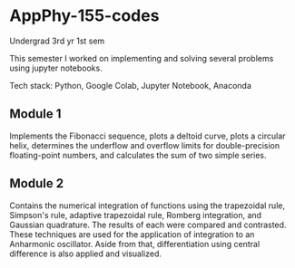 # AppPhy-155-codes
Undergrad 3rd yr 1st sem 

This semester I worked on implementing and solving several problems using jupyter notebooks. 

Tech stack: Python, Google Colab, Jupyter Notebook, Anaconda

## Module 1

Implements the Fibonacci sequence, plots a deltoid curve, plots a circular helix, determines the underflow and overflow limits for double-precision floating-point numbers, and calculates the sum of two simple series.

## Module 2

Contains the numerical integration of functions using the trapezoidal rule, Simpson's rule, adaptive trapezoidal rule, Romberg integration, and Gaussian quadrature. The results of each were compared and contrasted. These techniques are used for the application of integration to an Anharmonic oscillator. Aside from that, differentiation using central difference is also applied and visualized.
